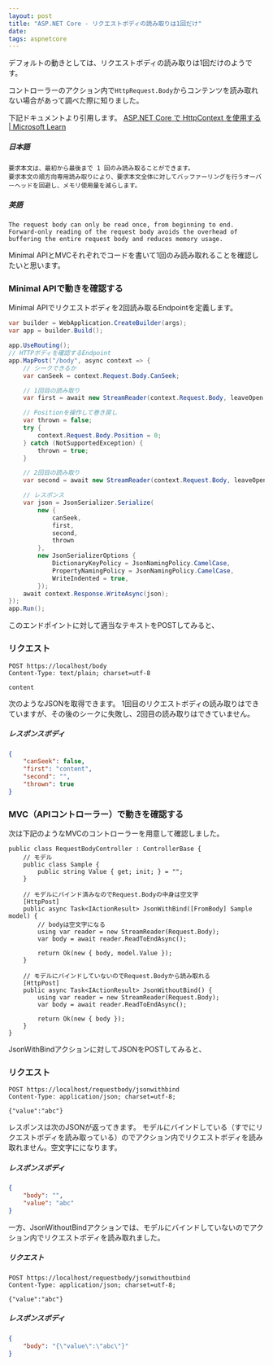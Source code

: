 ```yaml
---
layout: post
title: "ASP.NET Core - リクエストボディの読み取りは1回だけ"
date: 
tags: aspnetcore
---
```


デフォルトの動きとしては、リクエストボディの読み取りは1回だけのようです。

コントローラーのアクション内で`HttpRequest.Body`からコンテンツを読み取れない場合があって調べた際に知りました。

下記ドキュメントより引用します。
[ASP.NET Core で HttpContext を使用する &#124; Microsoft Learn](https://learn.microsoft.com/ja-jp/aspnet/core/fundamentals/use-http-context?view=aspnetcore-8.0#enable-request-body-buffering)

##### 日本語
```
要求本文は、最初から最後まで 1 回のみ読み取ることができます。
要求本文の順方向専用読み取りにより、要求本文全体に対してバッファーリングを行うオーバーヘッドを回避し、メモリ使用量を減らします。
```

##### 英語
```
The request body can only be read once, from beginning to end.
Forward-only reading of the request body avoids the overhead of buffering the entire request body and reduces memory usage.
```

Minimal APIとMVCそれぞれでコードを書いて1回のみ読み取れることを確認したいと思います。

### Minimal APIで動きを確認する

Minimal APIでリクエストボディを2回読み取るEndpointを定義します。

```csharp
var builder = WebApplication.CreateBuilder(args);
var app = builder.Build();

app.UseRouting();
// HTTPボディを確認するEndpoint
app.MapPost("/body", async context => {
	// シークできるか
	var canSeek = context.Request.Body.CanSeek;

	// 1回目の読み取り
	var first = await new StreamReader(context.Request.Body, leaveOpen: true).ReadToEndAsync();

	// Positionを操作して巻き戻し
	var thrown = false;
	try {
		context.Request.Body.Position = 0;
	} catch (NotSupportedException) {
		thrown = true;
	}

	// 2回目の読み取り
	var second = await new StreamReader(context.Request.Body, leaveOpen: true).ReadToEndAsync();

	// レスポンス
	var json = JsonSerializer.Serialize(
		new {
			canSeek,
			first,
			second,
			thrown
		},
		new JsonSerializerOptions {
			DictionaryKeyPolicy = JsonNamingPolicy.CamelCase,
			PropertyNamingPolicy = JsonNamingPolicy.CamelCase,
			WriteIndented = true,
		});
	await context.Response.WriteAsync(json);
});
app.Run();
```

このエンドポイントに対して適当なテキストをPOSTしてみると、

### リクエスト
```http
POST https://localhost/body
Content-Type: text/plain; charset=utf-8

content
```

次のようなJSONを取得できます。
1回目のリクエストボディの読み取りはできていますが、その後のシークに失敗し、2回目の読み取りはできていません。

##### レスポンスボディ
```json
{
	"canSeek": false,
	"first": "content",
	"second": "",
	"thrown": true
}
```

### MVC（APIコントローラー）で動きを確認する

次は下記のようなMVCのコントローラーを用意して確認しました。

```http
public class RequestBodyController : ControllerBase {
	// モデル
	public class Sample {
		public string Value { get; init; } = "";
	}

	// モデルにバインド済みなのでRequest.Bodyの中身は空文字
	[HttpPost]
	public async Task<IActionResult> JsonWithBind([FromBody] Sample model) {
		// bodyは空文字になる
		using var reader = new StreamReader(Request.Body);
		var body = await reader.ReadToEndAsync();

		return Ok(new { body, model.Value });
	}

	// モデルにバインドしていないのでRequest.Bodyから読み取れる
	[HttpPost]
	public async Task<IActionResult> JsonWithoutBind() {
		using var reader = new StreamReader(Request.Body);
		var body = await reader.ReadToEndAsync();

		return Ok(new { body });
	}
}
```

JsonWithBindアクションに対してJSONをPOSTしてみると、

### リクエスト
```http
POST https://localhost/requestbody/jsonwithbind
Content-Type: application/json; charset=utf-8;

{"value":"abc"}
```

レスポンスは次のJSONが返ってきます。
モデルにバインドしている（すでにリクエストボディを読み取っている）のでアクション内でリクエストボディを読み取れません。空文字にになります。

##### レスポンスボディ
```json
{
	"body": "",
	"value": "abc"
}
```

一方、JsonWithoutBindアクションでは、モデルにバインドしていないのでアクション内でリクエストボディを読み取れました。

##### リクエスト
```http
POST https://localhost/requestbody/jsonwithoutbind
Content-Type: application/json; charset=utf-8;

{"value":"abc"}
```

##### レスポンスボディ
```json
{
	"body": "{\"value\":\"abc\"}"
}
```
